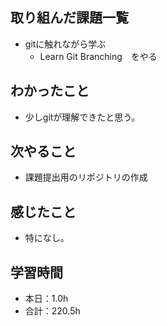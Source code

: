## 取り組んだ課題一覧
- gitに触れながら学ぶ
  -  Learn Git Branching　をやる
## わかったこと
- 少しgitが理解できたと思う。
## 次やること
- 課題提出用のリポジトリの作成
## 感じたこと
- 特になし。
## 学習時間
- 本日：1.0h
- 合計：220.5h